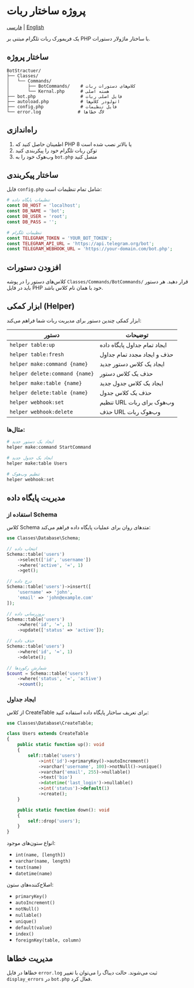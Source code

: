 # پروژه ساختار ربات

[فارسی](README.fa.md) | [English](README.md)

یک فریمورک ربات تلگرام مبتنی بر PHP با ساختار ماژولار دستورات.

## ساختار پروژه

```
BotStractuer/
├── Classes/
│   └── Commands/
│       ├── BotCommands/    # کلاس‌های دستورات ربات
│       └── Kernal.php      # هسته اصلی
├── bot.php                 # فایل اصلی ربات
├── autoload.php            # اتولودر کلاس‌ها
├── config.php              # فایل تنظیمات
└── error.log              # لاگ خطاها
```

## راه‌اندازی

1. اطمینان حاصل کنید که PHP 8 یا بالاتر نصب شده است
2. توکن ربات تلگرام خود را پیکربندی کنید
3. وب‌هوک خود را به `bot.php` متصل کنید

## ساختار پیکربندی

فایل `config.php` شامل تمام تنظیمات است:

```php
# تنظیمات پایگاه داده
const DB_HOST = 'localhost';
const DB_NAME = 'bot';
const DB_USER = 'root';
const DB_PASS = '';

# تنظیمات تلگرام
const TELEGRAM_TOKEN = 'YOUR_BOT_TOKEN';
const TELEGRAM_API_URL = 'https://api.telegram.org/bot';
const TELEGRAM_WEBHOOK_URL = 'https://your-domain.com/bot.php';
```

## افزودن دستورات

کلاس‌های دستور را در پوشه `Classes/Commands/BotCommands/` قرار دهید.
هر دستور باید در فایل PHP خود با همان نام کلاس باشد.

## ابزار کمکی (Helper)

ابزار کمکی چندین دستور برای مدیریت ربات شما فراهم می‌کند:

| دستور | توضیحات |
|---------|-------------|
| `helper table:up` | ایجاد تمام جداول پایگاه داده |
| `helper table:fresh` | حذف و ایجاد مجدد تمام جداول |
| `helper make:command {name}` | ایجاد یک کلاس دستور جدید |
| `helper delete:command {name}` | حذف یک کلاس دستور |
| `helper make:table {name}` | ایجاد یک کلاس جدول جدید |
| `helper delete:table {name}` | حذف یک کلاس جدول |
| `helper webhook:set` | تنظیم URL وب‌هوک برای ربات |
| `helper webhook:delete` | حذف URL وب‌هوک ربات |

### مثال‌ها:

```bash
# ایجاد یک دستور جدید
helper make:command StartCommand

# ایجاد یک جدول جدید
helper make:table Users

# تنظیم وب‌هوک
helper webhook:set
```

## مدیریت پایگاه داده

### استفاده از Schema
کلاس Schema متدهای روان برای عملیات پایگاه داده فراهم می‌کند:

```php
use Classes\Database\Schema;

// انتخاب داده
Schema::table('users')
    ->select(['id', 'username'])
    ->where('active', '=', 1)
    ->get();

// درج داده
Schema::table('users')->insert([
    'username' => 'john',
    'email' => 'john@example.com'
]);

// بروزرسانی داده
Schema::table('users')
    ->where('id', '=', 1)
    ->update(['status' => 'active']);

// حذف داده
Schema::table('users')
    ->where('id', '=', 1)
    ->delete();

// شمارش رکوردها
$count = Schema::table('users')
    ->where('status', '=', 'active')
    ->count();
```

### ایجاد جداول
از کلاس CreateTable برای تعریف ساختار پایگاه داده استفاده کنید:

```php
use Classes\Database\CreateTable;

class Users extends CreateTable
{
    public static function up(): void
    {
        self::table('users')
            ->int('id')->primaryKey()->autoIncrement()
            ->varchar('username', 100)->notNull()->unique()
            ->varchar('email', 255)->nullable()
            ->text('bio')
            ->datetime('last_login')->nullable()
            ->int('status')->default(1)
            ->create();
    }

    public static function down(): void
    {
        self::drop('users');
    }
}
```

انواع ستون‌های موجود:
- `int(name, [length])`
- `varchar(name, length)`
- `text(name)`
- `datetime(name)`

اصلاح‌کننده‌های ستون:
- `primaryKey()`
- `autoIncrement()`
- `notNull()`
- `nullable()`
- `unique()`
- `default(value)`
- `index()`
- `foreignKey(table, column)`

## مدیریت خطاها

خطاها در فایل `error.log` ثبت می‌شوند. حالت دیباگ را می‌توان با تغییر
`display_errors` در `bot.php` فعال کرد.
